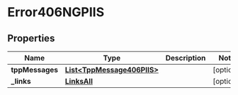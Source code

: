 # Error406NGPIIS

## Properties
Name | Type | Description | Notes
------------ | ------------- | ------------- | -------------
**tppMessages** | [**List&lt;TppMessage406PIIS&gt;**](TppMessage406PIIS.md) |  |  [optional]
**_links** | [**LinksAll**](LinksAll.md) |  |  [optional]

